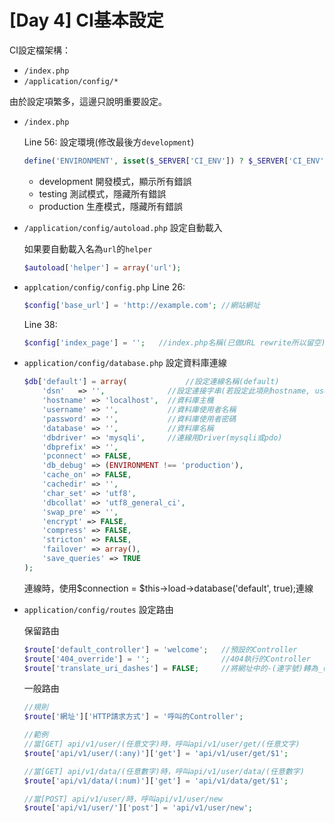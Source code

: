 # [Day 4] CI基本設定

CI設定檔架構：
- `/index.php`
- `/application/config/*`

由於設定項繁多，這邊只說明重要設定。

- `/index.php`

    Line 56: 設定環境(修改最後方`development`)
    ```php
    define('ENVIRONMENT', isset($_SERVER['CI_ENV']) ? $_SERVER['CI_ENV'] : 'development');
    ```
    + development 開發模式，顯示所有錯誤
    + testing 測試模式，隱藏所有錯誤
    + production 生產模式，隱藏所有錯誤
- `/application/config/autoload.php` 設定自動載入

    如果要自動載入名為`url`的`helper`
    ```php
    $autoload['helper'] = array('url');
    ```
- `applcation/config/config.php`
    Line 26:
    ```php
    $config['base_url'] = 'http://example.com'; //網站網址
    ```
  
    Line 38:
    ```php
    $config['index_page'] = '';   //index.php名稱(已做URL rewrite所以留空)
    ```
- `application/config/database.php` 設定資料庫連線
    ```php
    $db['default'] = array(             //設定連線名稱(default)
    	'dsn'	=> '',              //設定連接字串(若設定此項則hostname, username, password, database無須設定)
    	'hostname' => 'localhost',  //資料庫主機
    	'username' => '',           //資料庫使用者名稱
    	'password' => '',           //資料庫使用者密碼
    	'database' => '',           //資料庫名稱
    	'dbdriver' => 'mysqli',     //連線用Driver(mysqli或pdo)
    	'dbprefix' => '',
    	'pconnect' => FALSE,
    	'db_debug' => (ENVIRONMENT !== 'production'),
    	'cache_on' => FALSE,
    	'cachedir' => '',
    	'char_set' => 'utf8',
    	'dbcollat' => 'utf8_general_ci',
    	'swap_pre' => '',
    	'encrypt' => FALSE,
    	'compress' => FALSE,
    	'stricton' => FALSE,
    	'failover' => array(),
    	'save_queries' => TRUE
    );
    ```
    連線時，使用$connection = $this->load->database('default', true);連線
- `application/config/routes` 設定路由
    
    保留路由
    ```php
    $route['default_controller'] = 'welcome';   //預設的Controller
    $route['404_override'] = '';                //404執行的Controller
    $route['translate_uri_dashes'] = FALSE;     //將網址中的-(連字號)轉為_(底線)去呼叫Controller
    ```
    一般路由
    ```php
    //規則
    $route['網址']['HTTP請求方式'] = '呼叫的Controller';
  
    //範例
    //當[GET] api/v1/user/(任意文字)時，呼叫api/v1/user/get/(任意文字)
    $route['api/v1/user/(:any)']['get'] = 'api/v1/user/get/$1';
  
    //當[GET] api/v1/data/(任意數字)時，呼叫api/v1/user/data/(任意數字)
    $route['api/v1/data/(:num)']['get'] = 'api/v1/data/get/$1';
  
    //當[POST] api/v1/user/時，呼叫api/v1/user/new
    $route['api/v1/user/']['post'] = 'api/v1/user/new';
    ```